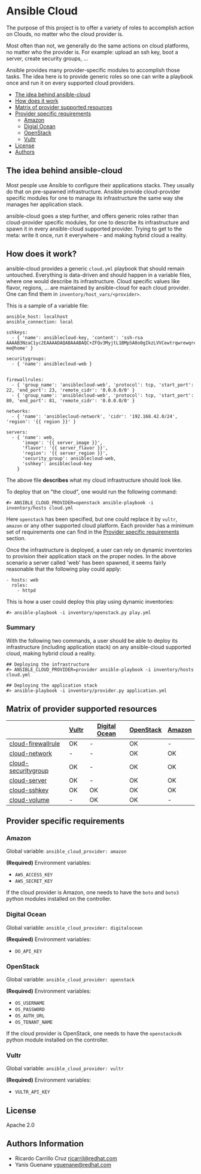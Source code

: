 # Ansible Cloud

The purpose of this project is to offer a variety of roles to accomplish action on Clouds, no matter who the cloud provider is.

Most often than not, we generally do the same actions on cloud platforms, no matter who the provider is. For example: upload an ssh key, boot a server, create security groups, ...

Ansible provides many provider-specific modules to accomplish those tasks. The idea here is to provide generic roles so one can write a playbook once and run it on every supported cloud providers.

- [The idea behind ansible-cloud](#the-idea-behind-ansible-cloud)
- [How does it work](#how-does-it-work)
- [Matrix of provider supported resources](#matrix-of-provider-supported-resources)
- [Provider specific requirements](#provider-specific-requirements)
  * [Amazon](#amazon)
  * [Digial Ocean](#digital-ocean)
  * [OpenStack](#openstack)
  * [Vultr](#vultr)
- [License](#license)
- [Authors](#authors-information)

## The idea behind ansible-cloud

Most people use Ansible to configure their applications stacks. They usually do that on pre-spawned infrastructure.
Ansible provide cloud-provider specific modules for one to manage its infrastructure the same way she manages her application stack.

ansible-cloud goes a step further, and offers generic roles rather than cloud-provider specific modules, for one to describe its infrastructure and spawn it in every ansible-cloud supported provider. Trying to get to the meta: write it once, run it everywhere - and making hybrid cloud a reality.

## How does it work?

ansible-cloud provides a generic `cloud.yml` playbook that should remain untouched. Everything is data-driven and should happen in a variable files, where one would describe its infrastructure. Cloud specific values like flavor, regions, ... are maintained by ansible-cloud for each cloud provider. One can find them in `inventory/host_vars/<provider>`.

This is a sample of a variable file:

```
ansible_host: localhost
ansible_connection: local

sshkeys:
  - { 'name': ansiblecloud-key, 'content': 'ssh-rsa AAAAB3NzaC1yc2EAAAADAQABAAABAQC+ZFQv3MyjtL1BMpSA0o0gIkzLVVCewtrqwrewqrewqrqNowQ7FSvVWUdAbTq00U7Xzak1ANIYLJyn+0r7olsdG4XEiUR0dqgC99kbT/QhY5mLe5lpl7JUjW9ctn00hNmt+TswpatCKWPNwdeAJT2ERynZaqPobENgvIq7jfOFWQIVew7qFeZygxsPVn36EUr2Cdq7Nb7U0XFXh3x1p0v0+MbL4tiJwPlMAGvFTKIMt+EaA+AsRIxiOo9CMk5ZuOl9pT8h5vNuEOcvS0qx4v44EAD2VOsCVCcrPNMcpuSzZP8dRTGU9wRREAWXngD0Zq9YJMH38VTxHiskoBw1NnPz me@home' }

securitygroups:
  - { 'name': ansiblecloud-web }


firewallrules:
  - { 'group_name': 'ansiblecloud-web', 'protocol': tcp, 'start_port': 22, 'end_port': 23, 'remote_cidr': '0.0.0.0/0' }
  - { 'group_name': 'ansiblecloud-web', 'protocol': tcp, 'start_port': 80, 'end_port': 81, 'remote_cidr': '0.0.0.0/0' }

networks:
  - { 'name': 'ansiblecloud-network', 'cidr': '192.168.42.0/24', 'region': '{{ region }}' }

servers:
  - { 'name': web,
      'image': '{{ server_image }}',
      'flavor': '{{ server_flavor }}',
      'region': '{{ server_region }}',
      'security_group': ansiblecloud-web,
      'sshkey': ansiblecloud-key
    }
```

The above file **describes** what my cloud infrastructure should look like.

To deploy that on "the cloud", one would run the following command:

```
#> ANSIBLE_CLOUD_PROVIDER=openstack ansible-playbook -i inventory/hosts cloud.yml
```

Here `openstack` has been specified, but one could replace it by `vultr`, `amazon` or any other supported cloud platform.
Each provider has a minimum set of requirements one can find in the [Provider specific requirements](#provider-specific-requirements) section.

Once the infrastructure is deployed, a user can rely on dynamic inventories to provision their application stack on the proper nodes.
In the above scenario a server called 'web' has been spawned, it seems fairly reasonable that the following play could apply:

```
- hosts: web
  roles:
    - httpd
```

This is how a user could deploy this play using dynamic inventories:

```
#> ansible-playbook -i inventory/openstack.py play.yml
```

### Summary

With the following two commands, a user should be able to deploy its infrastructure (including application stack) on any ansible-cloud supported cloud,
making hybrid cloud a reality.

```
## Deploying the infrastructure
#> ANSIBLE_CLOUD_PROVIDER=provider ansible-playbook -i inventory/hosts cloud.yml

## Deploying the application stack
#> ansible-playbook -i inventory/provider.py application.yml
```

## Matrix of provider supported resources

|                                                                                       | [Vultr](https://www.vultr.com) | [Digital Ocean](https://www.digitalocean.com) | [OpenStack](https://www.openstack.org/) | [Amazon](https://aws.amazon.com) |
| ------------------------------------------------------------------------------------- | ------------------------------ | --------------------------------------------- | --------------------------------------- | -------------------------------- |
| [cloud-firewallrule](https://github.com/redhat-cip/ansible-role-cloud-firewallrule)   | OK                             | -                                             | OK                                      | -                                |
| [cloud-network](https://github.com/redhat-cip/ansible-role-cloud-network)             | -                              | -                                             | OK                                      | OK                               |
| [cloud-securitygroup](https://github.com/redhat-cip/ansible-role-cloud-securitygroup) | OK                             | -                                             | OK                                      | OK                               |
| [cloud-server](https://github.com/redhat-cip/ansible-role-cloud-server)               | OK                             | -                                             | OK                                      | OK                               |
| [cloud-sshkey](https://github.com/redhat-cip/ansible-role-cloud-sshkey)               | OK                             | OK                                            | OK                                      | OK                               |
| [cloud-volume](https://github.com/redhat-cip/ansible-role-cloud-volume)               | -                              | OK                                             | OK                                      | -                                |

## Provider specific requirements

### Amazon

Global variable: `ansible_cloud_provider: amazon`

**(Required)** Environment variables:

  * `AWS_ACCESS_KEY`
  * `AWS_SECRET_KEY`

If the cloud provider is Amazon, one needs to have the `boto` and `boto3` python modules installed on the controller.

### Digital Ocean

Global variable: `ansible_cloud_provider: digitalocean`

**(Required)** Environment variables:

  * `DO_API_KEY`

### OpenStack

Global variable: `ansible_cloud_provider: openstack`

**(Required)** Environment variables:

  * `OS_USERNAME`
  * `OS_PASSWORD`
  * `OS_AUTH_URL`
  * `OS_TENANT_NAME`

If the cloud provider is OpenStack, one needs to have the `openstacksdk` python module installed on the controller.


### Vultr

Global variable: `ansible_cloud_provider: vultr`

**(Required)** Environment variables:

  * `VULTR_API_KEY`

## License

Apache 2.0

## Authors Information

  - Ricardo Carrillo Cruz  <ricarril@redhat.com>
  - Yanis Guenane  <yguenane@redhat.com>

